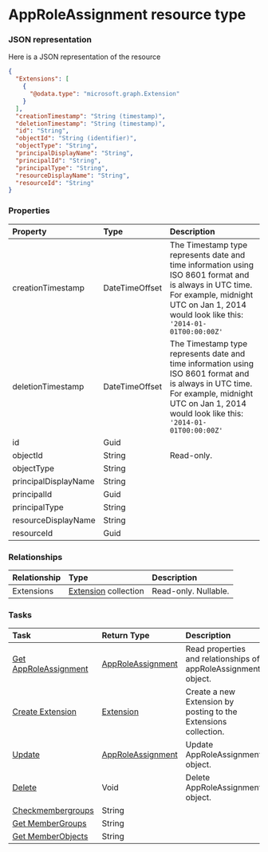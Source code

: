 # AppRoleAssignment resource type



### JSON representation

Here is a JSON representation of the resource

```json
{
  "Extensions": [
    {
      "@odata.type": "microsoft.graph.Extension"
    }
  ],
  "creationTimestamp": "String (timestamp)",
  "deletionTimestamp": "String (timestamp)",
  "id": "String",
  "objectId": "String (identifier)",
  "objectType": "String",
  "principalDisplayName": "String",
  "principalId": "String",
  "principalType": "String",
  "resourceDisplayName": "String",
  "resourceId": "String"
}

```
### Properties
| Property	   | Type	|Description|
|:---------------|:--------|:----------|
|creationTimestamp|DateTimeOffset|The Timestamp type represents date and time information using ISO 8601 format and is always in UTC time. For example, midnight UTC on Jan 1, 2014 would look like this: `'2014-01-01T00:00:00Z'`|
|deletionTimestamp|DateTimeOffset|The Timestamp type represents date and time information using ISO 8601 format and is always in UTC time. For example, midnight UTC on Jan 1, 2014 would look like this: `'2014-01-01T00:00:00Z'`|
|id|Guid||
|objectId|String| Read-only.|
|objectType|String||
|principalDisplayName|String||
|principalId|Guid||
|principalType|String||
|resourceDisplayName|String||
|resourceId|Guid||

### Relationships
| Relationship | Type	|Description|
|:---------------|:--------|:----------|
|Extensions|[Extension](extension.md) collection| Read-only. Nullable.|

### Tasks

| Task		   | Return Type	|Description|
|:---------------|:--------|:----------|
|[Get AppRoleAssignment](../api/approleassignment_get.md) | [AppRoleAssignment](approleassignment.md) |Read properties and relationships of appRoleAssignment object.|
|[Create Extension](../api/approleassignment_post_extensions.md) |[Extension](extension.md)| Create a new Extension by posting to the Extensions collection.|
|[Update](../api/approleassignment_update.md) | [AppRoleAssignment](approleassignment.md)	|Update AppRoleAssignment object. |
|[Delete](../api/approleassignment_delete.md) | Void	|Delete AppRoleAssignment object. |
|[Checkmembergroups](../api/approleassignment_checkmembergroups.md)|String||
|[Get MemberGroups](../api/approleassignment_getmembergroups.md)|String||
|[Get MemberObjects](../api/approleassignment_getmemberobjects.md)|String||

<!-- uuid: 8f3852d9-3cb5-4772-8b26-d70b47f71835
2015-10-09 18:21:32 UTC -->